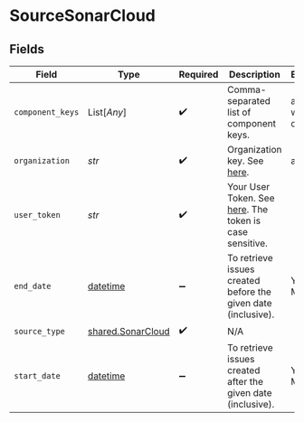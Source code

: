 # SourceSonarCloud


## Fields

| Field                                                                                                                              | Type                                                                                                                               | Required                                                                                                                           | Description                                                                                                                        | Example                                                                                                                            |
| ---------------------------------------------------------------------------------------------------------------------------------- | ---------------------------------------------------------------------------------------------------------------------------------- | ---------------------------------------------------------------------------------------------------------------------------------- | ---------------------------------------------------------------------------------------------------------------------------------- | ---------------------------------------------------------------------------------------------------------------------------------- |
| `component_keys`                                                                                                                   | List[*Any*]                                                                                                                        | :heavy_check_mark:                                                                                                                 | Comma-separated list of component keys.                                                                                            | airbyte-ws-order                                                                                                                   |
| `organization`                                                                                                                     | *str*                                                                                                                              | :heavy_check_mark:                                                                                                                 | Organization key. See <a href="https://docs.sonarcloud.io/appendices/project-information/#project-and-organization-keys">here</a>. | airbyte                                                                                                                            |
| `user_token`                                                                                                                       | *str*                                                                                                                              | :heavy_check_mark:                                                                                                                 | Your User Token. See <a href="https://docs.sonarcloud.io/advanced-setup/user-accounts/">here</a>. The token is case sensitive.     |                                                                                                                                    |
| `end_date`                                                                                                                         | [datetime](https://docs.python.org/3/library/datetime.html#datetime-objects)                                                       | :heavy_minus_sign:                                                                                                                 | To retrieve issues created before the given date (inclusive).                                                                      | YYYY-MM-DD                                                                                                                         |
| `source_type`                                                                                                                      | [shared.SonarCloud](../../models/shared/sonarcloud.md)                                                                             | :heavy_check_mark:                                                                                                                 | N/A                                                                                                                                |                                                                                                                                    |
| `start_date`                                                                                                                       | [datetime](https://docs.python.org/3/library/datetime.html#datetime-objects)                                                       | :heavy_minus_sign:                                                                                                                 | To retrieve issues created after the given date (inclusive).                                                                       | YYYY-MM-DD                                                                                                                         |
